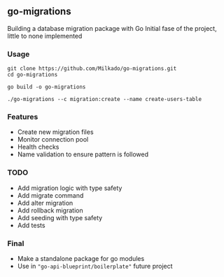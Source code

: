 ## go-migrations

Building a database migration package with Go
Initial fase of the project, little to none implemented

### Usage
```clone the repo
git clone https://github.com/Milkado/go-migrations.git
cd go-migrations
```

```build the binary
go build -o go-migrations
```

```run the binary
./go-migrations --c migration:create --name create-users-table
```

### Features
- Create new migration files
- Monitor connection pool
- Health checks
- Name validation to ensure pattern is followed

### TODO
- Add migration logic with type safety
- Add migrate command
- Add alter migration
- Add rollback migration
- Add seeding with type safety
- Add tests


### Final
- Make a standalone package for go modules
- Use in ```"go-api-blueprint/boilerplate"``` future project